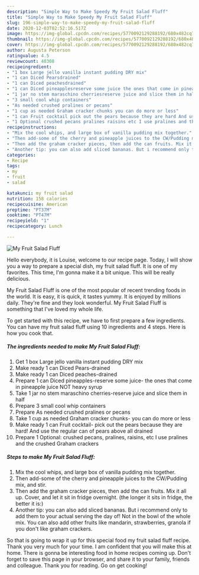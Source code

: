 ```yaml
---
description: "Simple Way to Make Speedy My Fruit Salad Fluff"
title: "Simple Way to Make Speedy My Fruit Salad Fluff"
slug: 196-simple-way-to-make-speedy-my-fruit-salad-fluff
date: 2020-12-03T02:52:16.517Z
image: https://img-global.cpcdn.com/recipes/5770092129288192/680x482cq70/my-fruit-salad-fluff-recipe-main-photo.jpg
thumbnail: https://img-global.cpcdn.com/recipes/5770092129288192/680x482cq70/my-fruit-salad-fluff-recipe-main-photo.jpg
cover: https://img-global.cpcdn.com/recipes/5770092129288192/680x482cq70/my-fruit-salad-fluff-recipe-main-photo.jpg
author: Augusta Peterson
ratingvalue: 4.5
reviewcount: 40308
recipeingredient:
- "1 box Large jello vanilla instant pudding DRY mix"
- "1 can Diced Pearsdrained"
- "1 can Diced peachesdrained"
- "1 can Diced pineapplesreserve some juice the ones that come in pineapple juice NOT heavy syrup"
- "1 jar no stem maraschino cherriesreserve juice and slice them in half"
- "3 small cool whip containers"
- "As needed crushed pralines or pecans"
- "1 cup as needed Graham cracker chunks you can do more or less"
- "1 can Fruit cocktail pick out the pears because they are hard And use the regular can of pears above all drained"
- "1 Optional crushed pecans pralines raisins etc I use pralines and the crushed Graham crackers"
recipeinstructions:
- "Mix the cool whips, and large box of vanilla pudding mix together."
- "Then add-some of the cherry and pineapple juices to the CW/Pudding mix, and stir."
- "Then add the graham cracker pieces, then add the can fruits. Mix it all up. Cover, and let it sit in fridge overnight. (the longer it sits in fridge, the better it is:)"
- "Another tip: you can also add sliced bananas. But i recommend only to add them to your actual serving the day of! Not in the bowl of the whole mix. You can also add other fruits like mandarin, strawberries, granola if you don&#39;t like graham crackers."
categories:
- Recipe
tags:
- my
- fruit
- salad

katakunci: my fruit salad 
nutrition: 158 calories
recipecuisine: American
preptime: "PT37M"
cooktime: "PT47M"
recipeyield: "1"
recipecategory: Lunch

---
```



![My Fruit Salad Fluff](https://img-global.cpcdn.com/recipes/5770092129288192/680x482cq70/my-fruit-salad-fluff-recipe-main-photo.jpg)

Hello everybody, it is Louise, welcome to our recipe page. Today, I will show you a way to prepare a special dish, my fruit salad fluff. It is one of my favorites. This time, I'm gonna make it a bit unique. This will be really delicious.

My Fruit Salad Fluff is one of the most popular of recent trending foods in the world. It is easy, it is quick, it tastes yummy. It is enjoyed by millions daily. They're fine and they look wonderful. My Fruit Salad Fluff is something that I've loved my whole life.




To get started with this recipe, we have to first prepare a few ingredients. You can have my fruit salad fluff using 10 ingredients and 4 steps. Here is how you cook that.

<!--inarticleads1-->

##### The ingredients needed to make My Fruit Salad Fluff:

1. Get 1 box Large jello vanilla instant pudding DRY mix
1. Make ready 1 can Diced Pears-drained
1. Make ready 1 can Diced peaches-drained
1. Prepare 1 can Diced pineapples-reserve some juice- the ones that come in pineapple juice NOT heavy syrup
1. Take 1 jar no stem maraschino cherries-reserve juice and slice them in half
1. Prepare 3 small cool whip containers
1. Prepare As needed crushed pralines or pecans
1. Take 1 cup as needed Graham cracker chunks- you can do more or less
1. Make ready 1 can Fruit cocktail- pick out the pears because they are hard! And use the regular can of pears above all drained
1. Prepare 1 Optional: crushed pecans, pralines, raisins, etc I use pralines and the crushed Graham crackers




<!--inarticleads2-->

##### Steps to make My Fruit Salad Fluff:

1. Mix the cool whips, and large box of vanilla pudding mix together.
1. Then add-some of the cherry and pineapple juices to the CW/Pudding mix, and stir.
1. Then add the graham cracker pieces, then add the can fruits. Mix it all up. Cover, and let it sit in fridge overnight. (the longer it sits in fridge, the better it is:)
1. Another tip: you can also add sliced bananas. But i recommend only to add them to your actual serving the day of! Not in the bowl of the whole mix. You can also add other fruits like mandarin, strawberries, granola if you don&#39;t like graham crackers.




So that is going to wrap it up for this special food my fruit salad fluff recipe. Thank you very much for your time. I am confident that you will make this at home. There is gonna be interesting food in home recipes coming up. Don't forget to save this page in your browser, and share it to your family, friends and colleague. Thank you for reading. Go on get cooking!

